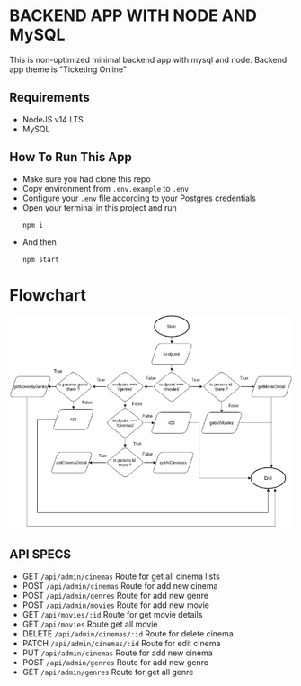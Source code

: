 # BACKEND APP WITH NODE AND MySQL
This is non-optimized minimal backend app with mysql and node. Backend app theme is "Ticketing Online"

## Requirements
- NodeJS v14 LTS
- MySQL 

## How To Run This App

- Make sure you had clone this repo
- Copy environment from `.env.example` to `.env`
- Configure your `.env` file according to your Postgres credentials
- Open your terminal in this project and run 
  ```
  npm i
  ```
- And then
  ```
  npm start
  ```

# Flowchart
![alt text](https://github.com/mathiuskormasela12/tickitz-backend/blob/main/tickitz.png?raw=true)

## API SPECS
- GET `/api/admin/cinemas` Route for get all cinema lists
- POST `/api/admin/cinemas` Route for add new cinema
- POST `/api/admin/genres` Route for add new genre
- POST `/api/admin/movies` Route for add new movie
- GET `/api/movies/:id` Route for get movie details
- GET `/api/movies` Route get all movie
- DELETE `/api/admin/cinemas/:id` Route for delete cinema
- PATCH `/api/admin/cinemas/:id` Route for edit cinema
- PUT `/api/admin/cinemas` Route for add new cinema
- POST `/api/admin/genres` Route for add new genre
- GET `/api/admin/genres` Route for get all genre
